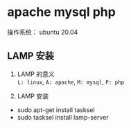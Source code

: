 # apache mysql php
操作系统： ubuntu 20.04

## LAMP 安装
1. LAMP 的意义  
`L: linux`, `A: apache`, `M: mysql`, `P: php`

2. LAMP 安装  
* sudo apt-get install tasksel
* sudo tasksel install lamp-server